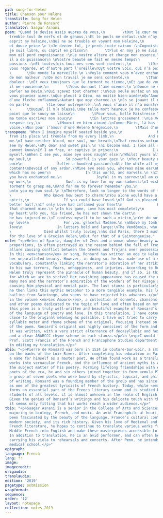 ```yaml
---
pid: song-for-helen
title: Chanson pour Hélène
transtitle: Song for Helen
author: Pierre de Ronsard
translator: Saagar Asnani
poem: "Quand je devise assis aupres de vous,\n        \tOut le cœur me tressaut :\nJe
  tremble tout de nerfs et de genous,\nEt le pouls me defaut.\nJe n’ay ny sang ny
  esprit ny haleine,\nQui ne se trouble en voyant mon Heleine,\n        \tMa chere
  et douce peine.\n \nJe devien fol, je perds toute raison :\nCognoistre je puis\nSi
  je suis libre, ou captif en prison\n        \tPlus en moy je ne suis.\nEn vous voyant,
  mon œil perd cognoissance :\nLe vostre altere et change mon essence,\n        \tTant
  il a de puissance\n \nVostre beauté me fait en mesme temps\n        \tSouffrir cent
  passions :\nEt toutesfois tous mes sens sont contents,\n        \tDivers d’affections.\nL’œil
  vous regarde, et d’autre part l’oreille\nOyt vostre voix, qui n’a point de pareille,\n
  \       \tDu monde la merveille.\n \nVoyla comment vous m’avez enchanté,\nHeureux
  de mon malheur :\nDe mon travail je me sens contenté,\n        \tTant j’aime ma
  douleur :\nEt veux tousjours que le torment me tienne,\nEt que de vous tousjours
  il me souvienne,\n        \tVous donnant l’ame mienne.\n \nDonce ne cherechez de
  parler au Devin,\nQui sçavez tout charmer :\nVous seule auriez un esprit tout divin,\nSi
  vous pouviez aimer.\nQue pleust à Dieu, ma moitié bien-aimée\nQu’Amour vous eust
  d’une fleche enflammee\nAutant que moy charmee.\n \nEn se jouant il m’a de part
  en part\n        \tLe cœur outrepercé :\nA vous s’amie il n’a monstré le dart\n
  \       \tDuquel il m’a blessé.\nDe telle mort heureux je me confesse,\nEt ne veux
  point que le soucy me laisse\n        \tPour vous, belle Maistresse.\n \nDessus
  ma tombe escrivez mon soucy\n        \tEn lettres grossement :\nLe Vendomois, lequel
  respose icy,\n        \tMourut en bien aimant.\nComme Pâris, là bas faut que je
  voise,\nNon pour l’amour d’une Helene Gregeoise,\n        \tMais d’une Saintongeoise."
transpoem: "When I imagine myself seated beside you,\n                My heart leaps
  from its place:\nI tremble from my every limb,\n                And my pulse fails
  me.\nI have neither blood, nor soul, nor breath,\nThat remains untroubled when I
  see my Helen,\nMy dear and sweet pain.\n \nI become mad, I lose all reason:\n                I
  cannot know\nIf I am free, or captive in prison:\n                I am no longer
  myself.\nWhen I see you, mine eye sees naught else:\nWhilst yours alters and changes
  my soul,\n                So powerful is your gaze.\n \nYour beauty makes me at
  once\n                Suffer a hundred passions\nAll the while all my senses are
  content\nDevoid of any ardor.\nMine eye sees you, whereas mine ear\nHears your voice,
  which has no peer\n                In this world, and marvels.\n \nIt is thus that
  you have enchanted me,\n                Joyful in my sorrow:\nI am contented with
  my work,\n                Such is my love for my own sadness:\nI wish always for
  torment to grasp me,\nAnd for me to forever remember you,\n                Giving
  unto you my own soul.\n \nTherefore, look no longer to the words of the Prophet,\n
  \               Who knows how best to charm:\nYou alone would have a wholly divine
  spirit,\n                If you could have loved.\nIf God so pleased, my cherished
  better half,\nIf only Love had inflamed your heart\n                With the arrow
  that charmed mine.\n \nIn his game, Love has most completely\n                Pierced
  my heart:\nTo you, his friend, he has not shown the dart\n                With which
  he has injured me.\nI confess myself to be such a victim,\nYet do not wish to diminish
  my love\n                For you, graceful Madame.\n \nAbove my tomb write of my
  love\n                In letters bold and large:\nThe Vendômois, who rests here,\n
  \               Died whilst truly loving.\nAs did Paris, there I must see it was,\nNot
  for the love of a Grecian Helen,\nBut for that of a Saintongeoise."
note: "<p>Helen of Sparta, daughter of Zeus and a woman whose beauty was of mythic
  proportions, is often portrayed as the reason behind the fall of Troy, her irresistible
  allure causing conflict between the Greeks and Trojans over possession of her person.
  In this <em>chanson</em> or song, Ronsard has written an ode to Helen, describing
  her unparalleled beauty. However, in doing so, he has made use of a very interesting
  vocabulary, constantly linking the narrator’s adoration of her striking good looks
  to his own terrors, fears, unhappiness, and injuries. According to Ronsard, does
  Helen truly represent the pinnacle of human beauty, and if so, is this beauty something
  for which we are to strive? Her ravishing appearance has caused the downfall of
  many men and the narrator’s admiration of the wonders of her visage seems to be
  causing him physical and mental pain. The last stanza is particularly telling, as
  he then links this mythic metaphor to a more tangible example, his love for a woman,
  hailing from Saintonge, who seems to have rejected his advances.</p>\n \n<p>Appearing
  in the volume <em>Les Amours</em>, a collection of sonnets, chansons, madrigals,
  and other poems dedicated to the topic of love and often based on mythical ideas,
  this poem is a truly well-written and beautiful example of Ronsard’s subtle mastery
  of the language of poetry and love. In this translation, I have opted to stay as
  close to the original meaning as possible. I have not tried to carry through the
  syllabic meter and rhyme scheme of the original, focusing instead on the content
  of the poem. Ronsard’s original was highly conscient of the form and style in which
  it was written, with a very strict alternance of decasyllabic and hexasyllabic lines
  and a clear ABABCCC rhyme scheme in each stanza.</p>\n \n<p>I would like to thank
  Prof. Scott Francis of the French and Francophone Studies department for his help
  in editing my translation.</p>"
abio: "<p>Pierre de Ronsard was born in 1524 in Couture-Sur-Loir, a small village
  on the banks of the Loir River. After completing his education in Paris, he made
  a name for himself as a master poet. He often found work as a translator of classical
  works into vernacular French, and the influence of ancient myths is apparent in
  the subject matter of his poetry. Forming lifelong friendships with other popular
  poets of the era, he and six others joined together to form <em>la Pléiade</em>,
  a group of seven poets who were bound by stylistic, topical, and philosophical ideas
  of writing. Ronsard was a founding member of the group and has since been known
  as one of the greatest lyricists of French history. Today, while <em>la Pléiade</em>
  forms an essential part of the French literary canon and is studied by French literature
  students of all levels, it is almost unknown in the realm of English literature.
  Given the genius of Ronsard’s writings and his delicate touch with the French language,
  it seems only fitting that his works reach a wider audience.</p>"
tbio: "<p>Saagar Asnani is a senior in the College of Arts and Sciences at Penn triple
  majoring in biology, French, and music. An avid Francophile at heart, he has always
  been fascinated by the beauty of the language, France’s cultural contributions to
  modern society, and its rich history. Given his love of Medieval and Renaissance
  French literature, he hopes to continue to translate various works from Old and
  Middle French into English and make these masterpieces accessible to a wider audience.
  In addition to translation, he is an avid performer, and can often be seen on campus
  carrying his viola to rehearsals and concerts. After Penn, he intends to attend
  medical school.</p>"
epigraph: 
language: French
lang: fr
image: 
imagecredit: 
origaudio: 
translaudio: 
edition: '2019'
pagetype: submission
wrapformat: 
sequence: 
order: '12'
layout: notepage
collection: notes_2019
---
```

